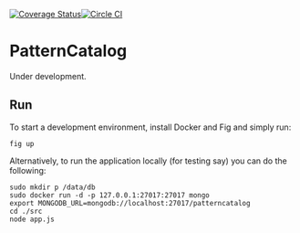 [![Coverage Status](https://img.shields.io/coveralls/nielskrijger/patterncatalog.svg)](https://coveralls.io/r/nielskrijger/patterncatalog?branch=master)[![Circle CI](https://circleci.com/gh/nielskrijger/patterncatalog/tree/master.svg?style=svg)](https://circleci.com/gh/nielskrijger/patterncatalog/tree/master)

# PatternCatalog

Under development.

## Run

To start a development environment, install Docker and Fig and simply run:

    fig up

Alternatively, to run the application locally (for testing say) you can do the following:

    sudo mkdir p /data/db
    sudo docker run -d -p 127.0.0.1:27017:27017 mongo
    export MONGODB_URL=mongodb://localhost:27017/patterncatalog
    cd ./src
    node app.js
